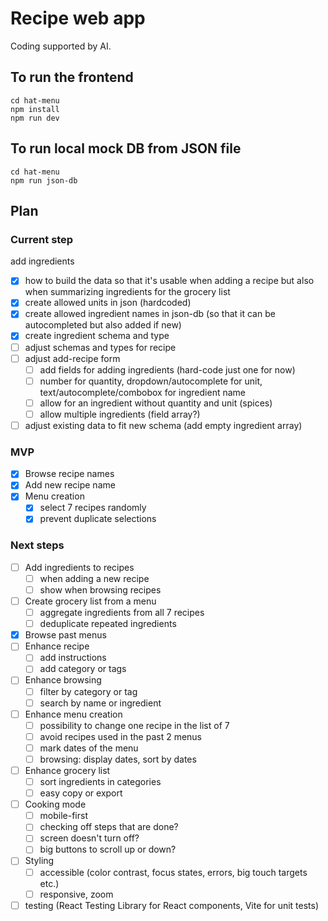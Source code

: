 # Recipe web app

Coding supported by AI.

## To run the frontend
```
cd hat-menu
npm install
npm run dev
```

## To run local mock DB from JSON file
```
cd hat-menu
npm run json-db
```

## Plan

### Current step
add ingredients
- [x] how to build the data so that it's usable when adding a recipe but also when summarizing ingredients for the grocery list
- [x] create allowed units in json (hardcoded)
- [x] create allowed ingredient names in json-db (so that it can be autocompleted but also added if new)
- [x] create ingredient schema and type
- [ ] adjust schemas and types for recipe
- [ ] adjust add-recipe form
    - [ ] add fields for adding ingredients (hard-code just one for now)
    - [ ] number for quantity, dropdown/autocomplete for unit, text/autocomplete/combobox for ingredient name
    - [ ] allow for an ingredient without quantity and unit (spices)
    - [ ] allow multiple ingredients (field array?)
- [ ] adjust existing data to fit new schema (add empty ingredient array)

### MVP
- [x] Browse recipe names
- [x] Add new recipe name
- [x] Menu creation
    - [x] select 7 recipes randomly
    - [x] prevent duplicate selections

### Next steps
- [ ] Add ingredients to recipes
    - [ ] when adding a new recipe
    - [ ] show when browsing recipes
- [ ] Create grocery list from a menu
    - [ ] aggregate ingredients from all 7 recipes
    - [ ] deduplicate repeated ingredients
- [x] Browse past menus
- [ ] Enhance recipe
    - [ ] add instructions
    - [ ] add category or tags
- [ ] Enhance browsing
    - [ ] filter by category or tag
    - [ ] search by name or ingredient
- [ ] Enhance menu creation
    - [ ] possibility to change one recipe in the list of 7
    - [ ] avoid recipes used in the past 2 menus
    - [ ] mark dates of the menu
    - [ ] browsing: display dates, sort by dates
- [ ] Enhance grocery list
    - [ ] sort ingredients in categories
    - [ ] easy copy or export
- [ ] Cooking mode
    - [ ] mobile-first
    - [ ] checking off steps that are done?
    - [ ] screen doesn't turn off?
    - [ ] big buttons to scroll up or down?
- [ ] Styling
    - [ ] accessible (color contrast, focus states, errors, big touch targets etc.)
    - [ ] responsive, zoom
- [ ] testing (React Testing Library for React components, Vite for unit tests)